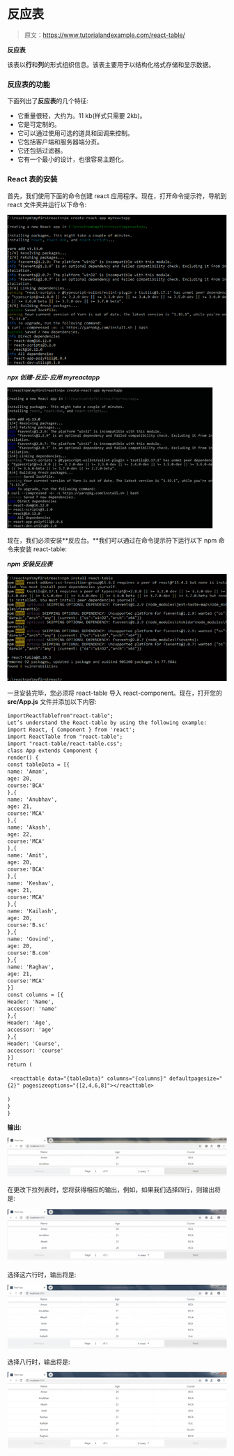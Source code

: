 # 反应表

> 原文：<https://www.tutorialandexample.com/react-table/>

**反应表**

该表以**行**和**列**的形式组织信息。该表主要用于以结构化格式存储和显示数据。

### 反应表的功能

下面列出了**反应表**的几个特征:

*   它重量很轻，大约为。11 kb(样式只需要 2kb)。
*   它是可定制的。
*   它可以通过使用可选的道具和回调来控制。
*   它包括客户端和服务器端分页。
*   它还包括过滤器。
*   它有一个最小的设计，也很容易主题化。

### React 表的安装

首先，我们使用下面的命令创建 react 应用程序。现在，打开命令提示符，导航到 react 文件夹并运行以下命令:

![Installation of React Table](img/4e14ed64f821a31b2cc724f4378aec55.png)

***npx 创建-反应-应用 myreactapp***

![Installation of React Table](img/36e745346a39c75ec0e4e5ee9afb5ea1.png)

现在，我们必须安装**反应台。**我们可以通过在命令提示符下运行以下 npm 命令来安装 react-table:

***npm 安装反应表***

![npm install react-table](img/55818326690c35454aac0d73e4707699.png)

一旦安装完毕，您必须将 react-table 导入 react-component。现在，打开您的 **src/App.js** 文件并添加以下内容:

```
importReactTablefrom"react-table";
Let’s understand the React-table by using the following example:
import React, { Component } from 'react'; 
import ReactTable from "react-table"; 
import "react-table/react-table.css"; 
class App extends Component { 
render() { 
const tableData = [{ 
name: 'Aman', 
age: 20,
course:'BCA'
},{ 
name: 'Anubhav', 
age: 21,
course:'MCA' 
},{ 
name: 'Akash', 
age: 22,
course:'MCA' 
},{ 
name: 'Amit', 
age: 20,
course:'BCA' 
},{ 
name: 'Keshav', 
age: 21,
course:'MCA' 
},{ 
name: 'Kailash', 
age: 20,
course:'B.sc' 
},{ 
name: 'Govind', 
age: 20,
course:'B.com' 
},{ 
name: 'Raghav', 
age: 21, 
course:'MCA' 
}] 
const columns = [{ 
Header: 'Name', 
accessor: 'name' 
},{ 
Header: 'Age', 
accessor: 'age' 
},{ 
Header: 'Course', 
accessor: 'course' 
}] 
return ( 

 <reacttable data="{tableData}" columns="{columns}" defaultpagesize="{2}" pagesizeoptions="{[2,4,6,8]"></reacttable>  

) 
} 
}  

```

**输出:**

![understand the React-table ](img/aa5154ee319b0c152fd140bbf621c1a0.png)

在更改下拉列表时，您将获得相应的输出，例如，如果我们选择四行，则输出将是:

![On changing the dropdown](img/23caeb2902e704a02e7edb687dfabc23.png)

选择这六行时，输出将是:

![On selecting the six rows](img/8bd9070892470c518207a99a9849839a.png)

选择八行时，输出将是:

![And on selecting eight rows](img/40e568efd2ae1a3181e1dc4f7cc5fdd4.png)